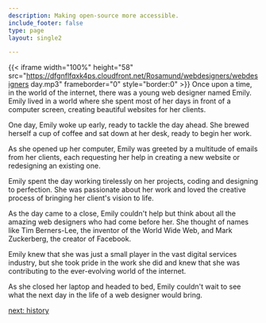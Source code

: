 ```yaml
---
description: Making open-source more accessible.
include_footer: false
type: page
layout: single2

---
```


{{< iframe width="100%" height="58" src="https://dfgnflfqxk4ps.cloudfront.net/Rosamund/webdesigners/webdesigners day.mp3" frameborder="0" style="border:0" >}}
Once upon a time, in the world of the internet, there was a young web designer named Emily. Emily lived in a world where she spent most of her days in front of a computer screen, creating beautiful websites for her clients.

One day, Emily woke up early, ready to tackle the day ahead. She brewed herself a cup of coffee and sat down at her desk, ready to begin her work.

As she opened up her computer, Emily was greeted by a multitude of emails from her clients, each requesting her help in creating a new website or redesigning an existing one.

Emily spent the day working tirelessly on her projects, coding and designing to perfection. She was passionate about her work and loved the creative process of bringing her client's vision to life.

As the day came to a close, Emily couldn't help but think about all the amazing web designers who had come before her. She thought of names like Tim Berners-Lee, the inventor of the World Wide Web, and Mark Zuckerberg, the creator of Facebook.

Emily knew that she was just a small player in the vast digital services industry, but she took pride in the work she did and knew that she was contributing to the ever-evolving world of the internet.

As she closed her laptop and headed to bed, Emily couldn't wait to see what the next day in the life of a web designer would bring.


<a href="https://workdojos.com/webdesigners/history">next: history</a>

